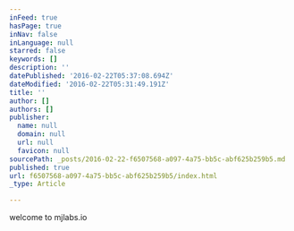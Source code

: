 ```yaml
---
inFeed: true
hasPage: true
inNav: false
inLanguage: null
starred: false
keywords: []
description: ''
datePublished: '2016-02-22T05:37:08.694Z'
dateModified: '2016-02-22T05:31:49.191Z'
title: ''
author: []
authors: []
publisher:
  name: null
  domain: null
  url: null
  favicon: null
sourcePath: _posts/2016-02-22-f6507568-a097-4a75-bb5c-abf625b259b5.md
published: true
url: f6507568-a097-4a75-bb5c-abf625b259b5/index.html
_type: Article

---
```

welcome to mjlabs.io